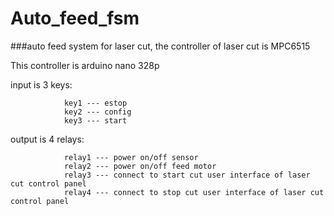 # Auto_feed_fsm
###auto feed system for laser cut, the controller of laser cut is MPC6515

This controller is arduino nano 328p 

input is 3 keys:

                key1 --- estop
                key2 --- config
                key3 --- start
                
output is 4 relays:

                relay1 --- power on/off sensor
                relay2 --- power on/off feed motor
                relay3 --- connect to start cut user interface of laser cut control panel 
                relay4 --- connect to stop cut user interface of laser cut control panel
